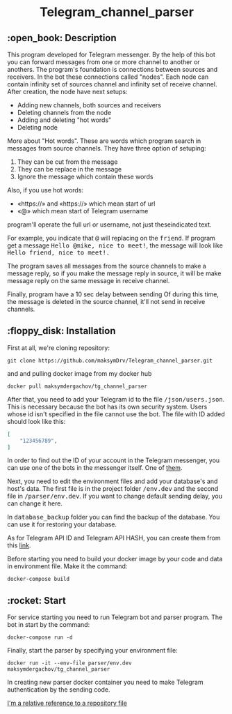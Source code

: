 <h1 align="center">Telegram_channel_parser</h1>

<div>
<h2>:open_book: Description</h2>

<p>This program developed for Telegram messenger. By the help of this bot you can forward messages from one or more channel to another or anothers. The program's foundation is connections between sources and receivers. In the bot these connections called "nodes". Each node can contain infinity set of sources channel and infinity set of receive channel. After creation, the node have next setups:
</p>
<ul>
    <li>Adding new channels, both sources and receivers</li>
    <li>Deleting channels from the node</li>
    <li>Adding and deleting "hot words"</li>
    <li>Deleting node</li>
</ul>
<p>More about "Hot words". These are words which program search in messages from source channels. They have three option of setuping:</p>
<ol>
    <li>They can be cut from the message</li>
    <li>They can be replace in the message</li>
    <li>Ignore the message which contain these words</li>
</ol>
<p>
    Also, if you use hot words:
    <ul>
        <li>«https://» and «https://» which mean start of url</li>
        <li>«@» which mean start of Telegram username</li>
    </ul>
    program'll operate the full url or username, not just   theseindicated  text.
</p>
<p>For example, you indicate that <kbd>@</kbd> will replacing on the <kbd>friend</kbd>. If program get a message <kbd>Hello @mike, nice to meet!</kbd>, the message will look like <kbd>Hello friend, nice to meet!.</kbd></p>
<p>The program saves all messages from the source channels to make a message reply, so if you make the message reply in source, it will be make message reply on the same message in receive channel.</p>
<p>Finally, program have a 10 sec delay between sending Of during this time, the message is deleted in the source channel, it'll not send in receive channels.</p>
</div>
<div>
<h2>:floppy_disk: Installation</h2>
<p>First at all, we're cloning repository:</p>

```git
git clone https://github.com/maksymDrv/Telegram_channel_parser.git
```
<p>and and pulling docker image from my docker hub</p>

```docker
docker pull maksymdergachov/tg_channel_parser
```
<p>After that, you need to add your Telegram id to the file <kbd>/json/users.json</kbd>. This is necessary because the bot has its own security system. Users whose id isn't specified in the file cannot use the bot. The file with ID added should look like this:</p>

```json
[
    "123456789",
]
```
In order to find out the ID of your account in the Telegram messenger, you can use one of the bots in the messenger itself. One of [them](https://t.me/userinfobot).
<p>Next, you need to edit the environment files and add your database's and host's data. The first file is in the project folder <kbd>/env.dev</kbd> and the second file in <kbd>/parser/env.dev</kbd>. If you want to change default sending delay, you can change it here.</p>
<p>In <kbd>database_backup</kbd> folder you can find the backup of the database. You can use it for restoring your database.</p>

As for Telegram API ID and Telegram API HASH, you can create them from this [link](https://my.telegram.org/auth).
<p>Before starting you need to build your docker image by your code and data in environment file. Make it the command: </p>

```docker
docker-compose build
```
</div>
<div>
<h2>:rocket: Start</h2>
<p>For service starting you need to run Telegram bot and parser program. The bot in start by the command:</p>

```docker
docker-compose run -d
```
<p>Finally, start the parser by specifying your environment file:</p>

```docker
docker run -it --env-file parser/env.dev maksymdergachov/tg_channel_parser
```
<p>In creating new parser docker container you need to make Telegram authentication by the sending code.</p>
</div>

[I'm a relative reference to a repository file](../blob/master/LICENSE)
